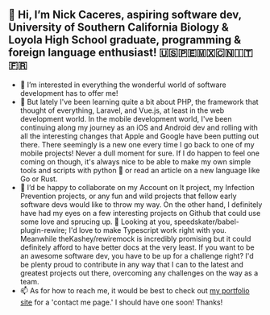 ## 👋 Hi, I’m Nick Caceres, aspiring software dev, University of Southern California Biology & Loyola High School graduate, programming & foreign language enthusiast! 🇺🇸🇵🇪🇲🇽🇨🇳🇮🇹🇫🇷
- 👀 I’m interested in everything the wonderful world of software development has to offer me! 
- 🌱 But lately I've been learning quite a bit about PHP, the framework that thought of everything, Laravel, and Vue.js, at least in the web development world.
    In the mobile development world, I've been continuing along my journey as an iOS and Android dev and rolling with all the interesting changes that Apple and
    Google have been putting out there. There seemingly is a new one every time I go back to one of my mobile projects! Never a dull moment for sure. If I do
    happen to feel one coming on though, it's always nice to be able to make my own simple tools and scripts with python 🐍 or read an article on a new language
    like Go or Rust. 
- 💞️ I’d be happy to collaborate on my Account on It project, my Infection Prevention projects, or any fun and wild projects that fellow early software devs
    would like to throw my way. On the other hand, I definitely have had my eyes on a few interesting projects on Github that could use some love and sprucing up.
    👀 Looking at you, speedskater/babel-plugin-rewire; I'd love to make Typescript work right with you. Meanwhile theKashey/rewiremock is incredibly promising but 
    it could definitely afford to have better docs at the very least. If you want to be an awesome software dev, you have to be up for a challenge right? I'd
    be plenty proud to contribute in any way that I can to the latest and greatest projects out there, overcoming any challenges on the way as a team.
- 📫 As for how to reach me, it would be best to check out [my portfolio site](https://caceres-portfolio.herokuapp.com) for a 'contact me page.' I should have one soon! Thanks!

<!---
NLCaceres/NLCaceres is a ✨ special ✨ repository because its `README.md` (this file) appears on your GitHub profile.
You can click the Preview link to take a look at your changes.
--->
